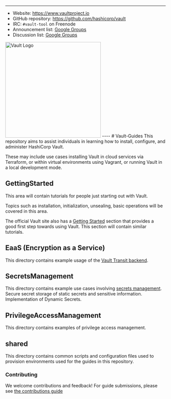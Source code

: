 ----
-	Website: https://www.vaultproject.io
-  GitHub repository: https://github.com/hashicorp/vault
-	IRC: `#vault-tool` on Freenode
-	Announcement list: [Google Groups](https://groups.google.com/group/hashicorp-announce)
-	Discussion list: [Google Groups](https://groups.google.com/group/vault-tool)

<img width="300" alt="Vault Logo" src="https://cloud.githubusercontent.com/assets/416727/24112835/03b57de4-0d58-11e7-81f5-9056cac5b427.png">
----
# Vault-Guides
This repository aims to assist individuals in learning how to install, configure, and administer HashiCorp Vault.

These may include use cases installing Vault in cloud services via Terraform, or within virtual environments using Vagrant, or running Vault in a local development mode.  


## GettingStarted
This area will contain tutorials for people just starting out with Vault.

Topics such as installation, initialization, unsealing, basic operations will be covered in this area. 

The official Vault site also has a [Getting Started](https://www.vaultproject.io/intro/getting-started/install.html) section that provides a good first step towards using Vault. This section will contain similar tutorials.

## EaaS (Encryption as a Service) 
This directory contains example usage of the [Vault Transit backend](https://www.vaultproject.io/docs/secrets/transit/index.html).

## SecretsManagement
This directory contains example use cases involving [secrets management](https://www.vaultproject.io/docs/secrets/index.html). Secure secret storage of static secrets and sensitive information. Implementation of Dynamic Secrets.

## PrivilegeAccessManagement
This directory contains examples of privilege access management.

## shared
This directory contains common scripts and configuration files used to provision environments used for the guides in this repository.


### Contributing
We welcome contributions and feedback!  For guide submissions, please see [the contributions guide](CONTRIBUTING.md)
